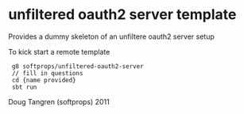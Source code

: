# unfiltered oauth2 server template

Provides a dummy skeleton of an unfiltere oauth2 server setup
 
To kick start a remote template

     g8 softprops/unfiltered-oauth2-server
     // fill in questions
     cd {name provided}
     sbt run


Doug Tangren (softprops) 2011
